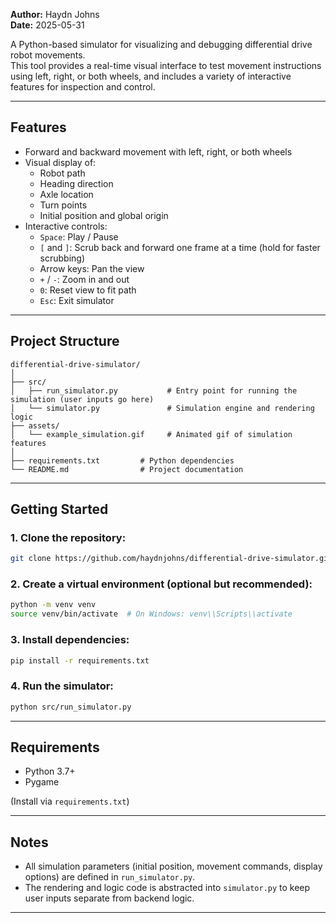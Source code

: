 **Author:** Haydn Johns  
**Date:** 2025-05-31

A Python-based simulator for visualizing and debugging differential drive robot movements.  
This tool provides a real-time visual interface to test movement instructions using left, right, or both wheels, and includes a variety of interactive features for inspection and control.

---

## Features

- Forward and backward movement with left, right, or both wheels
- Visual display of:
  - Robot path
  - Heading direction
  - Axle location
  - Turn points
  - Initial position and global origin
- Interactive controls:
  - `Space`: Play / Pause
  - `[` and `]`: Scrub back and forward one frame at a time (hold for faster scrubbing)
  - Arrow keys: Pan the view
  - `+` / `-`: Zoom in and out
  - `0`: Reset view to fit path
  - `Esc`: Exit simulator

---

## Project Structure

```
differential-drive-simulator/
│
├── src/
│   ├── run_simulator.py           # Entry point for running the simulation (user inputs go here)
│   └── simulator.py               # Simulation engine and rendering logic
├── assets/
│   └── example_simulation.gif     # Animated gif of simulation features
│
├── requirements.txt         # Python dependencies
└── README.md                # Project documentation
```

---

## Getting Started

### 1. Clone the repository:

```bash
git clone https://github.com/haydnjohns/differential-drive-simulator.git ~/differential-drive-simulator/
```

### 2. Create a virtual environment (optional but recommended):

```bash
python -m venv venv
source venv/bin/activate  # On Windows: venv\\Scripts\\activate
```

### 3. Install dependencies:

```bash
pip install -r requirements.txt
```

### 4. Run the simulator:

```bash
python src/run_simulator.py
```

---

## Requirements

- Python 3.7+
- Pygame

(Install via `requirements.txt`)

---

## Notes

- All simulation parameters (initial position, movement commands, display options) are defined in `run_simulator.py`.
- The rendering and logic code is abstracted into `simulator.py` to keep user inputs separate from backend logic.

---
